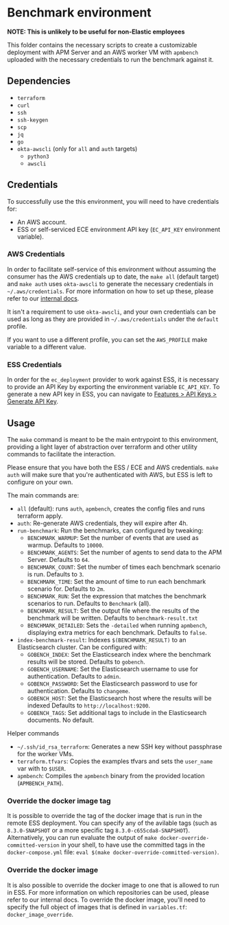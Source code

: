 # Benchmark environment

**NOTE: This is unlikely to be useful for non-Elastic employees**

This folder contains the necessary scripts to create a customizable deployment
with APM Server and an AWS worker VM with `apmbench` uploaded with the necessary
credentials to run the benchmark against it.

## Dependencies

- `terraform`
- `curl`
- `ssh`
- `ssh-keygen`
- `scp`
- `jq`
- `go`
- `okta-awscli` (only for `all` and `auth` targets)
  - `python3`
  - `awscli`

## Credentials

To successfully use the this environment, you will need to have credentials for:

- An AWS account.
- ESS or self-serviced ECE environment API key (`EC_API_KEY` environment variable).

### AWS Credentials

In order to facilitate self-service of this environment without assuming the consumer
has the AWS credentials up to date, the `make all` (default target) and `make auth`
uses `okta-awscli` to generate the necessary credentials in `~/.aws/credentials`.
For more information on how to set up these, please refer to our [internal docs](https://github.com/elastic/observability-dev/blob/main/environments/ecetest/README.md#okta-aws-cli-setup).

It isn't a requirement to use `okta-awscli`, and your own credentials can be used
as long as they are provided in `~/.aws/credentials` under the `default` profile.

If you want to use a different profile, you can set the `AWS_PROFILE` make variable
to a different value.

### ESS Credentials

In order for the `ec_deployment` provider to work against ESS, it is necessary to provide
an API Key by exporting the environment variable `EC_API_KEY`. To generate a new API
key in ESS, you can navigate to [Features > API Keys > Generate API Key](https://cloud.elastic.co/deployment-features/keys).

## Usage

The `make` command is meant to be the main entrypoint to this environment, providing a light
layer of abstraction over terraform and other utility commands to facilitate the interaction.

Please ensure that you have both the ESS / ECE and AWS credentials. `make auth` will make sure
that you're authenticated with AWS, but ESS is left to configure on your own.

The main commands are:

- `all` (default): runs `auth`, `apmbench`, creates the config files and runs terraform apply.
- `auth`: Re-generate AWS credentials, they will expire after 4h.
- `run-benchmark`: Run the benchmarks, can configured by tweaking:
  - `BENCHMARK_WARMUP`: Set the number of events that are used as warmup. Defaults to `10000`.
  - `BENCHMARK_AGENTS`: Set the number of agents to send data to the APM Server. Defaults to `64`.
  - `BENCHMARK_COUNT`: Set the number of times each benchmark scenario is run. Defaults to `3`.
  - `BENCHMARK_TIME`: Set the amount of time to run each benchmark scenario for. Defaults to `2m`.
  - `BENCHMARK_RUN`: Set the expression that matches the benchmark scenarios to run. Defaults to `Benchmark` (all).
  - `BENCHMARK_RESULT`: Set the output file where the results of the benchmark will be written. Defaults to `benchmark-result.txt`
  - `BENCHMARK_DETAILED`: Sets the `-detailed` when running `apmbench`, displaying extra metrics for each benchmark. Defaults to `false`.
- `index-benchmark-result`: Indexes `$(BENCHMARK_RESULT)` to an Elasticsearch cluster. Can be configured with:
  - `GOBENCH_INDEX`: Set the Elasticsearch index where the benchmark results will be stored. Defaults to `gobench`.
  - `GOBENCH_USERNAME`: Set the Elasticsearch username to use for authentication. Defaults to `admin`.
  - `GOBENCH_PASSWORD`: Set the Elasticsearch password to use for authentication. Defaults to `changeme`.
  - `GOBENCH_HOST`: Set the Elasticsearch host where the results will be indexed Defaults to `http://localhost:9200`.
  - `GOBENCH_TAGS`: Set additional tags to include in the Elasticsearch documents. No default.

Helper commands

- `~/.ssh/id_rsa_terraform`: Generates a new SSH key without passphrase for the worker VMs.
- `terraform.tfvars`: Copies the examples tfvars and sets the `user_name` var with to `$USER`.
- `apmbench`: Compiles the `apmbench` binary from the provided location (`APMBENCH_PATH`).

### Override the docker image tag

It is possible to override the tag of the docker image that is run in the remote ESS deployment. You can
specify any of the avilable tags (such as `8.3.0-SNAPSHOT` or a more specific tag `8.3.0-c655cda8-SNAPSHOT`).
Alternatively, you can run evaluate the output of `make docker-override-committed-version` in your shell,
to have use the committed tags in the `docker-compose.yml` file: `eval $(make docker-override-committed-version)`.

### Override the docker image

It is also possible to override the docker image to one that is allowed to run in ESS. For more information
on which repositories can be used, please refer to our internal docs. To override the docker image, you'll need
to specify the full object of images that is defined in `variables.tf`: `docker_image_override`.
